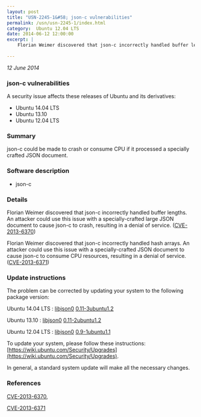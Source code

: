 ```yaml
---
layout: post
title: "USN-2245-1&#58; json-c vulnerabilities"
permalink: /usn/usn-2245-1/index.html
category:  Ubuntu 12.04 LTS
date: 2014-06-12 12:00:00
excerpt: |
    Florian Weimer discovered that json-c incorrectly handled buffer lengths. An attacker could use this issue with a specially-crafted large JSON document to cause json-c to crash, resulting in a denial of service. ([CVE-2013-6370](http://people.ubuntu.com/~ubuntu-security/cve/CVE-2013-6370))
    
--- 
```

 
 

*12 June 2014*

### json-c vulnerabilities

A security issue affects these releases of Ubuntu and its derivatives:

* Ubuntu 14.04 LTS
* Ubuntu 13.10
* Ubuntu 12.04 LTS

### Summary

json-c could be made to crash or consume CPU if it processed a specially crafted JSON document.

### Software description

* json-c 

### Details

Florian Weimer discovered that json-c incorrectly handled buffer lengths. An attacker could use this issue with a specially-crafted large JSON document to cause json-c to crash, resulting in a denial of service. ([CVE-2013-6370](http://people.ubuntu.com/~ubuntu-security/cve/CVE-2013-6370))

Florian Weimer discovered that json-c incorrectly handled hash arrays. An attacker could use this issue with a specially-crafted JSON document to cause json-c to consume CPU resources, resulting in a denial of service. ([CVE-2013-6371](http://people.ubuntu.com/~ubuntu-security/cve/CVE-2013-6371)) 

### Update instructions

The problem can be corrected by updating your system to the following package version:

Ubuntu 14.04 LTS
 : [libjson0](https://launchpad.net/ubuntu/+source/json-c) <span> [0.11-3ubuntu1.2](https://launchpad.net/ubuntu/+source/json-c/0.11-3ubuntu1.2) </span> 

Ubuntu 13.10
 : [libjson0](https://launchpad.net/ubuntu/+source/json-c) <span> [0.11-2ubuntu1.2](https://launchpad.net/ubuntu/+source/json-c/0.11-2ubuntu1.2) </span> 

Ubuntu 12.04 LTS
 : [libjson0](https://launchpad.net/ubuntu/+source/json-c) <span> [0.9-1ubuntu1.1](https://launchpad.net/ubuntu/+source/json-c/0.9-1ubuntu1.1) </span> 

To update your system, please follow these instructions: [https://wiki.ubuntu.com/Security/Upgrades](https://wiki.ubuntu.com/Security/Upgrades).

In general, a standard system update will make all the necessary changes. 

### References

 
 [CVE-2013-6370](http://people.ubuntu.com/~ubuntu-security/cve/CVE-2013-6370), 

 [CVE-2013-6371](http://people.ubuntu.com/~ubuntu-security/cve/CVE-2013-6371)
 

